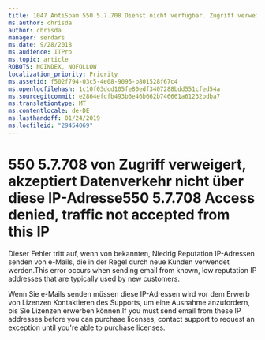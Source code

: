 ```yaml
---
title: 1047 AntiSpam 550 5.7.708 Dienst nicht verfügbar. Zugriff verweigert, Datenverkehr über diese IP-Adresse nicht akzeptiert.
ms.author: chrisda
author: chrisda
manager: serdars
ms.date: 9/28/2018
ms.audience: ITPro
ms.topic: article
ROBOTS: NOINDEX, NOFOLLOW
localization_priority: Priority
ms.assetid: f502f794-03c5-4e08-9095-b801528f67c4
ms.openlocfilehash: 1c10f03dcd105fe80edf3407288bdd551cfed54a
ms.sourcegitcommit: e2864efcfb493b6e46b662b746661a61232bdba7
ms.translationtype: MT
ms.contentlocale: de-DE
ms.lasthandoff: 01/24/2019
ms.locfileid: "29454069"
---
```

# <a name="550-57708-access-denied-traffic-not-accepted-from-this-ip"></a><span data-ttu-id="5c6c5-103">550 5.7.708 von Zugriff verweigert, akzeptiert Datenverkehr nicht über diese IP-Adresse</span><span class="sxs-lookup"><span data-stu-id="5c6c5-103">550 5.7.708 Access denied, traffic not accepted from this IP</span></span>

<span data-ttu-id="5c6c5-104">Dieser Fehler tritt auf, wenn von bekannten, Niedrig Reputation IP-Adressen senden von e-Mails, die in der Regel durch neue Kunden verwendet werden.</span><span class="sxs-lookup"><span data-stu-id="5c6c5-104">This error occurs when sending email from known, low reputation IP addresses that are typically used by new customers.</span></span>
  
<span data-ttu-id="5c6c5-105">Wenn Sie e-Mails senden müssen diese IP-Adressen wird vor dem Erwerb von Lizenzen Kontaktieren des Supports, um eine Ausnahme anzufordern, bis Sie Lizenzen erwerben können.</span><span class="sxs-lookup"><span data-stu-id="5c6c5-105">If you must send email from these IP addresses before you can purchase licenses, contact support to request an exception until you're able to purchase licenses.</span></span>
  

